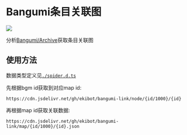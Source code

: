 <!--
 * @Description: read me
 * @Author: ekibun
 * @Date: 2020-06-15 20:10:56
 * @LastEditors: ekibun
 * @LastEditTime: 2020-06-15 21:51:43
--> 
# Bangumi条目关联图

[![](https://data.jsdelivr.com/v1/package/gh/ekibot/bangumi-link/badge)](https://www.jsdelivr.com/package/gh/ekibot/bangumi-link)

分析[Bangumi/Archive](https://github.com/bangumi/Archive)获取条目关联图

## 使用方法

数据类型定义见[`./spider.d.ts`](https://github.com/ekibot/bangumi-link/blob/spider/spider.d.ts)

先根据bgm id获取到对应map id:
```
https://cdn.jsdelivr.net/gh/ekibot/bangumi-link/node/{id/1000}/{id}
```

再根据map id获取关联数据:
```
https://cdn.jsdelivr.net/gh/ekibot/bangumi-link/map/{id/1000}/{id}.json
```
